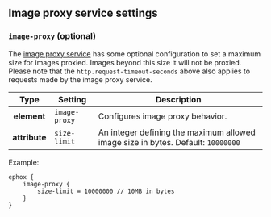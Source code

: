 ## Image proxy service settings

### `image-proxy` (optional)

The [image proxy service]({{site.baseurl}}/plugins/opensource/imagetools/) has some optional configuration to set a maximum size for images proxied. Images beyond this size it will not be proxied. Please note that the `http.request-timeout-seconds` above also applies to requests made by the image proxy service.

|     Type      | Setting       | Description                                                                    |
|:-------------:|---------------|--------------------------------------------------------------------------------|
|  **element**  | `image-proxy` | Configures image proxy behavior.                                              |
| **attribute** | `size-limit`  | An integer defining the maximum allowed image size in bytes. Default: `10000000` |

Example:

```
ephox {
    image-proxy {
        size-limit = 10000000 // 10MB in bytes
    }
}
```
